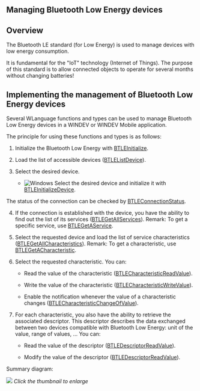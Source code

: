 


## Managing Bluetooth Low Energy devices
			



<a name="NOTE1"></a>
<a name="NOTE1_1"></a>


## Overview
<a name="overview_ELTTEXTE000162"></a>
The Bluetooth LE standard (for Low Energy) is used to manage devices with low energy consumption.

It is fundamental for the "IoT" technology (Internet of Things). The purpose of this standard is to allow connected objects to operate for several months without changing batteries!



<a name="NOTE2"></a>
<a name="NOTE2_1"></a>


## Implementing the management of Bluetooth Low Energy devices
<a name="implementing_the_management_bluetooth_low_energy_devices_ELTTEXTE000186"></a>
Several WLanguage functions and types can be used to manage Bluetooth Low Energy devices in a WINDEV or WINDEV Mobile application. 

The principle for using these functions and types is as follows: 

1. Initialize the Bluetooth Low Energy with [BTLEInitialize](../WDLang3/1000022110.md). 
	

2. Load the list of accessible devices ([BTLEListDevice](../WDLang3/1000021882.md)). 

3. Select the desired device. 

	- ![Windows](https://doc.pcsoft.fr/ext/images/us/WINDOWS.png) Select the desired device and initialize it with [BTLEInitializeDevice](../WDLang3/1410087620.md).


 The status of the connection can be checked by [BTLEConnectionStatus](../WDLang3/1000022068.md). 

4. If the connection is established with the device, you have the ability to find out the list of its services ([BTLEGetAllServices](../WDLang3/1000022114.md)). 
	Remark: To get a specific service, use [BTLEGetAService](../WDLang3/1000022111.md). 

5. Select the requested device and load the list of service characteristics ([BTLEGetAllCharacteristics](../WDLang3/1000022115.md)). 
	Remark: To get a characteristic, use [BTLEGetACharacteristic](../WDLang3/1000022113.md). 

6. Select the requested characteristic. You can: 

	- Read the value of the characteristic ([BTLECharacteristicReadValue](../WDLang3/1000022069.md)). 

	- Write the value of the characteristic ([BTLECharacteristicWriteValue](../WDLang3/1000022070.md)).  

	- Enable the notification whenever the value of a characteristic changes ([BTLECharacteristicChangeOfValue](../WDLang3/1000022071.md)).




7. For each characteristic, you also have the ability to retrieve the associated descriptor. This descriptor describes the data exchanged between two devices compatible with Bluetooth Low Energy: unit of the value, range of values, ... You can: 

	- Read the value of the descriptor ([BTLEDescriptorReadValue](../WDLang3/1000022072.md)). 

	- Modify the value of the descriptor ([BTLEDescriptorReadValue](../WDLang3/1000022072.md)). 







Summary diagram: 

![](https://doc.pcsoft.fr/en-US/images/image.awp?langid=3&name=BTLE_BlueTooth_LE.gif&type=thumb)
*Click the thumbnail to enlarge*

